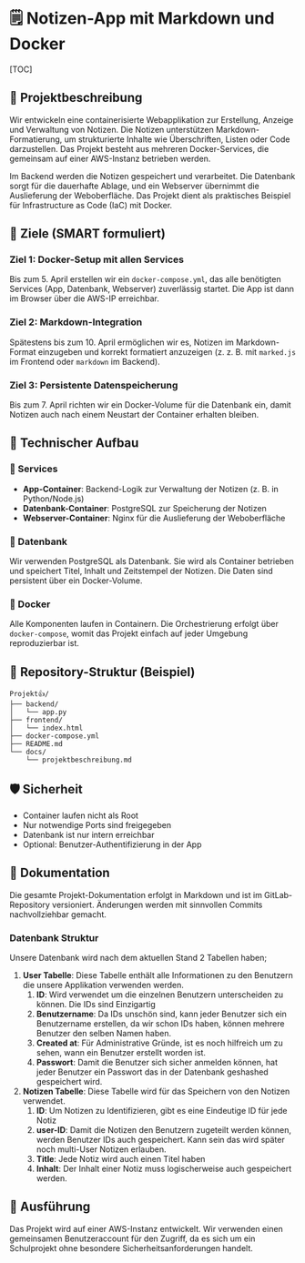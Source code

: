 # 🗒️ Notizen-App mit Markdown und Docker
[TOC]
## 🧠 Projektbeschreibung
Wir entwickeln eine containerisierte Webapplikation zur Erstellung, Anzeige und Verwaltung von Notizen. Die Notizen unterstützen Markdown-Formatierung, um strukturierte Inhalte wie Überschriften, Listen oder Code darzustellen. Das Projekt besteht aus mehreren Docker-Services, die gemeinsam auf einer AWS-Instanz betrieben werden.

Im Backend werden die Notizen gespeichert und verarbeitet. Die Datenbank sorgt für die dauerhafte Ablage, und ein Webserver übernimmt die Auslieferung der Weboberfläche. Das Projekt dient als praktisches Beispiel für Infrastructure as Code (IaC) mit Docker.

## 🌟 Ziele (SMART formuliert)

### Ziel 1: Docker-Setup mit allen Services
Bis zum 5. April erstellen wir ein `docker-compose.yml`, das alle benötigten Services (App, Datenbank, Webserver) zuverlässig startet. Die App ist dann im Browser über die AWS-IP erreichbar.

### Ziel 2: Markdown-Integration
Spätestens bis zum 10. April ermöglichen wir es, Notizen im Markdown-Format einzugeben und korrekt formatiert anzuzeigen (z. ​​z. B. mit `marked.js` im Frontend oder `markdown` im Backend).

### Ziel 3: Persistente Datenspeicherung
Bis zum 7. April richten wir ein Docker-Volume für die Datenbank ein, damit Notizen auch nach einem Neustart der Container erhalten bleiben.

## 🧱 Technischer Aufbau

### 🔹 Services
- **App-Container**: Backend-Logik zur Verwaltung der Notizen (z. B. in Python/Node.js)
- **Datenbank-Container**: PostgreSQL zur Speicherung der Notizen
- **Webserver-Container**: Nginx für die Auslieferung der Weboberfläche

### 🔹 Datenbank
Wir verwenden PostgreSQL als Datenbank. Sie wird als Container betrieben und speichert Titel, Inhalt und Zeitstempel der Notizen. Die Daten sind persistent über ein Docker-Volume.

### 🔹 Docker
Alle Komponenten laufen in Containern. Die Orchestrierung erfolgt über `docker-compose`, womit das Projekt einfach auf jeder Umgebung reproduzierbar ist.

## 📁 Repository-Struktur (Beispiel)

```
Projekt👍/
├── backend/
│   └── app.py
├── frontend/
│   └── index.html
├── docker-compose.yml
├── README.md
└── docs/
    └── projektbeschreibung.md
```

## 🛡️ Sicherheit
- Container laufen nicht als Root
- Nur notwendige Ports sind freigegeben
- Datenbank ist nur intern erreichbar
- Optional: Benutzer-Authentifizierung in der App

## 📝 Dokumentation
Die gesamte Projekt-Dokumentation erfolgt in Markdown und ist im GitLab-Repository versioniert. Änderungen werden mit sinnvollen Commits nachvollziehbar gemacht.
### Datenbank Struktur
Unsere Datenbank wird nach dem aktuellen Stand 2 Tabellen haben;
1. **User Tabelle**: Diese Tabelle enthält alle Informationen zu den Benutzern die unsere Applikation verwenden werden.
   1. **ID**: Wird verwendet um die einzelnen Benutzern unterscheiden zu können. Die IDs sind Einzigartig
   2. **Benutzername**: Da IDs unschön sind, kann jeder Benutzer sich ein Benutzername erstellen, da wir schon IDs haben, können mehrere Benutzer den selben Namen haben.
   3. **Created at**: Für Administrative Gründe, ist es noch hilfreich um zu sehen, wann ein Benutzer erstellt worden ist.
   4. **Passwort**: Damit die Benutzer sich sicher anmelden können, hat jeder Benutzer ein Passwort das in der Datenbank geshashed gespeichert wird.
2. **Notizen Tabelle**: Diese Tabelle wird für das Speichern von den Notizen verwendet.
   1. **ID**: Um Notizen zu Identifizieren, gibt es eine Eindeutige ID für jede  Notiz
   2. **user-ID**: Damit die Notizen den Benutzern zugeteilt werden können, werden Benutzer IDs auch gespeichert. Kann sein das wird später noch multi-User Notizen erlauben.
   3. **Title**: Jede Notiz wird auch einen Titel haben
   4. **Inhalt**: Der Inhalt einer Notiz muss logischerweise auch gespeichert werden.
## 🚀 Ausführung
Das Projekt wird auf einer AWS-Instanz entwickelt. Wir verwenden einen gemeinsamen Benutzeraccount für den Zugriff, da es sich um ein Schulprojekt ohne besondere Sicherheitsanforderungen handelt.

